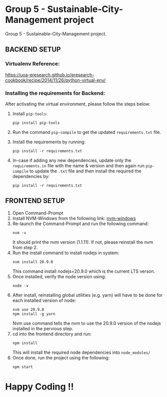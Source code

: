 # Group 5 - Sustainable-City-Management project

Group 5 - Sustainable-City-Management project. 

## BACKEND SETUP

### Virtualenv Reference: 
https://uoa-eresearch.github.io/eresearch-cookbook/recipe/2014/11/26/python-virtual-env/


### Installing the requirements for Backend:
After activating the virtual environment, please follow the steps below: 

1. Install `pip-tools`:
    ```
    pip install pip-tools
    ```

2. Run the command `pip-compile` to get the updated `requirements.txt` file.

3. Install the requirements by running:
    ```
    pip install -r requirements.txt
    ```

4. In-case if adding any new dependencies, update only the `requirements.in` file with the name & version and then again run `pip-compile` to update the `.txt` file and then install the required the dependencies by:
    ```
    pip install -r requirements.txt
    ```


## FRONTEND SETUP

1. Open Command-Prompt
2. Install NVM-Windows from the following link: [nvm-windows](https://github.com/coreybutler/nvm-windows)
3. Re-launch the Command-Prompt and run the following command:
    ```
    nvm -v
    ```
    It should print the nvm version (1.1.11). If not, please reinstall the nvm from step 2.
4. Run the install command to install nodejs in system:
    ```
    nvm install 20.9.0
    ```
    This command install nodejs=20.9.0 which is the current LTS verson.
5. Once installed, verify the node version using:
    ```
    node -v
    ```
6. After install, reinstalling global utilities (e.g. yarn) will have to be done for each installed version of node:
    ```
    nvm use 20.9.0
    npm install -g yarn
    ```
    Nvm use command tells the nvm to use the 20.9.0 version of the nodejs installed in the pervious step.
7. cd into the frontend directory and run:
    ```
    npm install
    ```
    This will install the required node dependencies into `node_modules/`
8. Once done, run the project using the following:
    ```
    npm start
    ```


# Happy Coding !!
